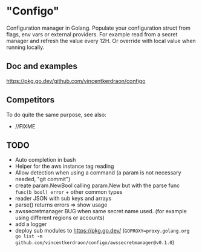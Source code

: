 # "Configo"

Configuration manager in Golang. Populate your configuration struct from flags, env vars or external providers.
For example read from a secret manager and refresh the value every 12H. Or override with local value when running locally.

## Doc and examples

https://pkg.go.dev/github.com/vincentkerdraon/configo

## Competitors

To do quite the same purpose, see also:
- //FIXME

## TODO

- Auto completion in bash
- Helper for the aws instance tag reading
- Allow detection when using a command (a param is not necessary needed, "git commit")
- create param.NewBool calling param.New but with the parse func `func(b bool) error` + other common types
- reader JSON with sub keys and arrays
- parse() returns errors => show usage
- awssecretmanager BUG when same secret name used. (for example using different regions or accounts)
- add a logger
- deploy sub modules to https://pkg.go.dev/ (`GOPROXY=proxy.golang.org go list -m github.com/vincentkerdraon/configo/awssecretmanager@v0.1.0`)
